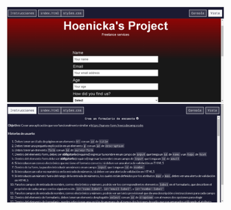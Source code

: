<img src="/img/cap-project2.png" alt="survey form by josue hoenicka">
<img src="/img/cap-instructions-project2.png" alt="instructions survey form by josue hoenicka">

